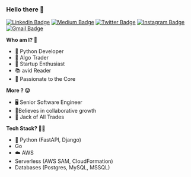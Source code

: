 ### Hello there 👋
[![Linkedin Badge](https://img.shields.io/badge/-vinaykachare-blue?style=flat&logo=Linkedin&logoColor=white&link=https://www.linkedin.com/in/vinaykachare/)](https://www.linkedin.com/in/vinaykachare/)
[![Medium Badge](https://img.shields.io/badge/-vinaykachare-000000?style=flat&labelColor=000000&logo=Medium&link=https://medium.com/@vinaykachare)](https://medium.com/@vinaykachare)
[![Twitter Badge](https://img.shields.io/badge/-KachareVinay-1ca0f1?style=flat&labelColor=1ca0f1&logo=twitter&logoColor=white&link=https://twitter.com/KachareVinay)](https://twitter.com/KachareVinay)
[![Instagram Badge](https://img.shields.io/badge/-vinaykachare-purple?style=flat&logo=instagram&logoColor=white&link=https://instagram:.com/vinaykachare/)](https://instagram.com/vinaykachare)
[![Gmail Badge](https://img.shields.io/badge/-vinaykachare-c14438?style=flat&logo=Gmail&logoColor=white&link=mailto:vinaykachare@gmail.com)](mailto:vinaykachare@gmail.com)

<b> Who am I? :thinking:</b>
- :snake: Python Developer
- :fox_face: Algo Trader
- :unicorn: Startup Enthusiast
- :books: avid Reader
- :blue_heart: Passionate to the Core

<b> More ? 😛</b>
- 🖥️ Senior Software Engineer
- 🤝Believes in collaborative growth
- :see_no_evil: Jack of All Trades

<b>Tech Stack? 🧑‍💻 </b>
- 🐍 Python (FastAPI, Django)
-  Go
- ☁️ AWS
- Serverless (AWS SAM, CloudFormation)
- Databases (Postgres, MySQL, MSSQL)

<!--
**vinaykachare/vinaykachare** is a ✨ _special_ ✨ repository because its `README.md` (this file) appears on your GitHub profile.

Here are some ideas to get you started:

- 🔭 I’m currently working on ...
- 🌱 I’m currently learning ...
- 👯 I’m looking to collaborate on ...
- 🤔 I’m looking for help with ...
- 💬 Ask me about ...
- 📫 How to reach me: ...
- 😄 Pronouns: ...
- ⚡ Fun fact: ...
-->
